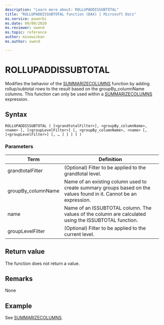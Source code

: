 ```yaml
---
description: "Learn more about: ROLLUPADDISSUBTOTAL"
title: "ROLLUPADDISSUBTOTAL function (DAX) | Microsoft Docs"
ms.service: powerbi 
ms.date: 09/09/2020
ms.reviewer: owend
ms.topic: reference
author: minewiskan
ms.author: owend

---
```

# ROLLUPADDISSUBTOTAL

Modifies the behavior of the [SUMMARIZECOLUMNS](summarizecolumns-function-dax.md) function by adding rollup/subtotal rows to the result based on the groupBy_columnName columns. This function can only be used within a [SUMMARIZECOLUMNS](summarizecolumns-function-dax.md) expression.
  
## Syntax  
  
```dax
ROLLUPADDISSUBTOTAL ( [<grandtotalFilter>], <groupBy_columnName>, <name> [, [<groupLevelFilter>] [, <groupBy_columnName>, <name> [, [<groupLevelFilter>] [, … ] ] ] ] )
```
  
### Parameters  

|Term|Definition|  
|--------|--------------|  
|grandtotalFilter|(Optional) Filter to be applied to the grandtotal level.|  
|groupBy_columnName|Name of an existing column used to create summary groups based on the values found in it. Cannot be an expression.|  
|name |Name of an ISSUBTOTAL column. The values of the column are calculated using the ISSUBTOTAL function.|
|groupLevelFilter|(Optional) Filter to be applied to the current level.|

## Return value

The function does not return a value.
  
## Remarks  

None

## Example

See [SUMMARIZECOLUMNS](summarizecolumns-function-dax.md).
